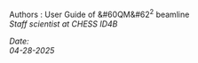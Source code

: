 

Authors : User Guide of &#60QM&#62<sup>2</sup> beamline
<br>
<i> Staff scientist at CHESS ID4B <i>


Date: 
<br>
04-28-2025

